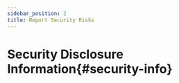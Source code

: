 ```yaml
---
sidebar_position: 2
title: Report Security Risks
---
```


# Security Disclosure Information{#security-info}